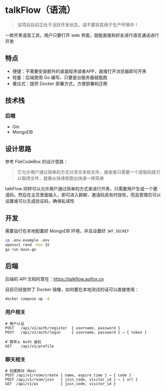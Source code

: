 # talkFlow（语流）

> 该项目目前正处于活跃开发状态，请不要将其用于生产环境中！

一款开黑语音工具，用户只要打开 web 界面，就能直接和好友进行语言通话进行开黑

## 特点

- 便捷：不需要安装额外的桌面程序或者APP，直接打开浏览器即可开黑
- 轻量：后端使用 Go 编写，只要是台服务器就能跑
- 傻瓜式：提供 Docker 部署方式，方便部署和迁移

## 技术栈

### 后端

- Gin
- MongoDB

## 设计思路

参考 FileCodeBox 的设计思路：

> 它允许用户通过简单的方式分享文本和文件，接收者只需要一个提取码就可以取得文件，就像从快递柜取出快递一样简单

talkFlow 同样可以允许用户通过简单的方式来进行开黑，只需要用户生成一个邀请码，然后在主页里面输入，即可进入群聊，邀请码具有时效性，而且管理员可以设置谁可以生成验证码，确保私域性

## 开发

需要自行在本地配置好 MongoDB 环境，并且设置好 `JWT_SECRET`

```bash
cp .env.example .env
openssl rand -hex 32
go run main.go
```

## 后端

后端的 API 文档托管在：https://talkflow.apifox.cn

目前已经提供了 Docker 镜像，如何要在本地测试的话可以直接使用：

```bash
docker compose up -d
```

### 用户相关

```
# 用户认证
POST   /api/v1/auth/register  { username, password }
POST   /api/v1/auth/login     { username, password } → { token }

# 需带上 Auth 鉴权
GET    /api/v1/profile
```

### 聊天相关

```
# 创建房间（Box）
POST /api/v1/room/create { name, expire_time } → { code }
POST /api/v1/room/join   { join_code, visitor_id } → { url }
GET  /api/v1/ws          { join_code, visitor_id }
```